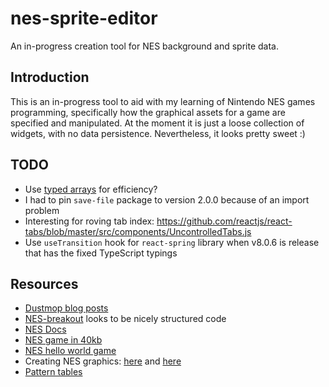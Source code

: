 # nes-sprite-editor

An in-progress creation tool for NES background and sprite data.

## Introduction

This is an in-progress tool to aid with my learning of Nintendo NES games programming, specifically how the graphical assets for a game are specified and manipulated. At the moment it is just a loose collection of widgets, with no data persistence. Nevertheless, it looks pretty sweet :)

## TODO

- Use [typed arrays](https://developer.mozilla.org/en-US/docs/Web/JavaScript/Typed_arrays) for efficiency?
- I had to pin `save-file` package to version 2.0.0 because of an import problem
- Interesting for roving tab index: https://github.com/reactjs/react-tabs/blob/master/src/components/UncontrolledTabs.js
- Use `useTransition` hook for `react-spring` library when v8.0.6 is release that has the fixed TypeScript typings

## Resources

- [Dustmop blog posts](http://www.dustmop.io/blog/tag/graphics/)
- [NES-breakout](https://github.com/89erik/NES-breakout) looks to be nicely structured code
- [NES Docs](https://nesdev.com/NESDoc.pdf)
- [NES game in 40kb](https://www.youtube.com/watch?v=ZWQ0591PAxM)
- [NES hello world game](https://github.com/camsaul/nes-asm/blob/master/hello_world.asm)
- Creating NES graphics: [here](https://megacatstudios.com/blogs/press/creating-nes-graphics) and [here](https://www.dustmop.io/blog/2015/06/08/nes-graphics-part-2/)
- [Pattern tables](http://wiki.nesdev.com/w/index.php/PPU_pattern_tables)
